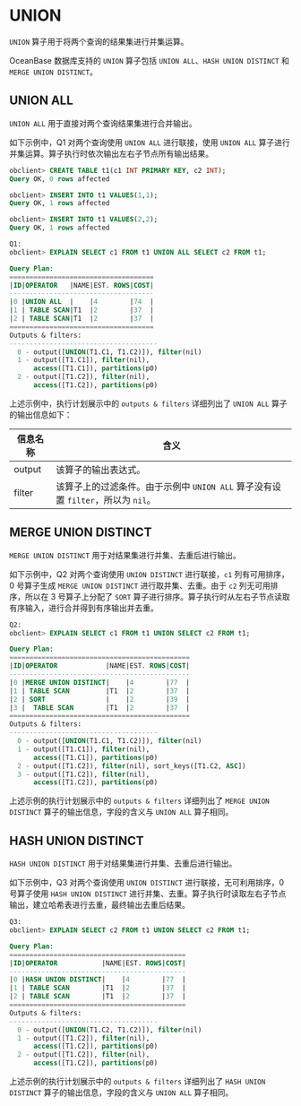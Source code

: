 # UNION

`UNION` 算子用于将两个查询的结果集进行并集运算。

OceanBase 数据库支持的 `UNION` 算子包括 `UNION ALL`、`HASH UNION DISTINCT` 和 `MERGE UNION DISTINCT`。

## UNION ALL

`UNION ALL` 用于直接对两个查询结果集进行合并输出。

如下示例中，Q1 对两个查询使用 `UNION ALL` 进行联接，使用 `UNION ALL` 算子进行并集运算。算子执行时依次输出左右子节点所有输出结果。

```sql
obclient> CREATE TABLE t1(c1 INT PRIMARY KEY, c2 INT);
Query OK, 0 rows affected 

obclient> INSERT INTO t1 VALUES(1,1);
Query OK, 1 rows affected 

obclient> INSERT INTO t1 VALUES(2,2);
Query OK, 1 rows affected 

Q1: 
obclient> EXPLAIN SELECT c1 FROM t1 UNION ALL SELECT c2 FROM t1;

Query Plan:
====================================
|ID|OPERATOR   |NAME|EST. ROWS|COST|
------------------------------------
|0 |UNION ALL  |    |4        |74  |
|1 | TABLE SCAN|T1  |2        |37  |
|2 | TABLE SCAN|T1  |2        |37  |
====================================
Outputs & filters: 
-------------------------------------
  0 - output([UNION(T1.C1, T1.C2)]), filter(nil)
  1 - output([T1.C1]), filter(nil), 
      access([T1.C1]), partitions(p0)
  2 - output([T1.C2]), filter(nil), 
      access([T1.C2]), partitions(p0)
```

上述示例中，执行计划展示中的 `outputs & filters` 详细列出了 `UNION ALL` 算子的输出信息如下：

| **信息名称** |                           **含义**                                  |
|----------|-------------------------------------------------------------------------|
| output   | 该算子的输出表达式。                                                           |
| filter   | 该算子上的过滤条件。由于示例中 `UNION ALL` 算子没有设置 `filter`，所以为 `nil`。 |

## MERGE UNION DISTINCT

`MERGE UNION DISTINCT` 用于对结果集进行并集、去重后进行输出。

如下示例中，Q2 对两个查询使用 `UNION DISTINCT` 进行联接，`c1` 列有可用排序，0 号算子生成 `MERGE UNION DISTINCT` 进行取并集、去重。由于 `c2` 列无可用排序，所以在 3 号算子上分配了 `SORT` 算子进行排序。算子执行时从左右子节点读取有序输入，进行合并得到有序输出并去重。

```sql
Q2: 
obclient> EXPLAIN SELECT c1 FROM t1 UNION SELECT c2 FROM t1;

Query Plan:
=============================================
|ID|OPERATOR            |NAME|EST. ROWS|COST|
---------------------------------------------
|0 |MERGE UNION DISTINCT|    |4        |77  |
|1 | TABLE SCAN         |T1  |2        |37  |
|2 | SORT               |    |2        |39  |
|3 |  TABLE SCAN        |T1  |2        |37  |
=============================================
Outputs & filters: 
-------------------------------------
  0 - output([UNION(T1.C1, T1.C2)]), filter(nil)
  1 - output([T1.C1]), filter(nil), 
      access([T1.C1]), partitions(p0)
  2 - output([T1.C2]), filter(nil), sort_keys([T1.C2, ASC])
  3 - output([T1.C2]), filter(nil), 
      access([T1.C2]), partitions(p0)
```

上述示例的执行计划展示中的 `outputs & filters` 详细列出了 `MERGE UNION DISTINCT` 算子的输出信息，字段的含义与 `UNION ALL` 算子相同。

## HASH UNION DISTINCT

`HASH UNION DISTINCT` 用于对结果集进行并集、去重后进行输出。

如下示例中，Q3 对两个查询使用 `UNION DISTINCT` 进行联接，无可利用排序，0 号算子使用 `HASH UNION DISTINCT` 进行并集、去重。算子执行时读取左右子节点输出，建立哈希表进行去重，最终输出去重后结果。

```sql
Q3: 
obclient> EXPLAIN SELECT c2 FROM t1 UNION SELECT c2 FROM t1;

Query Plan:
============================================
|ID|OPERATOR           |NAME|EST. ROWS|COST|
--------------------------------------------
|0 |HASH UNION DISTINCT|    |4        |77  |
|1 | TABLE SCAN        |T1  |2        |37  |
|2 | TABLE SCAN        |T1  |2        |37  |
============================================
Outputs & filters: 
-------------------------------------
  0 - output([UNION(T1.C2, T1.C2)]), filter(nil)
  1 - output([T1.C2]), filter(nil), 
      access([T1.C2]), partitions(p0)
  2 - output([T1.C2]), filter(nil), 
      access([T1.C2]), partitions(p0)
```

上述示例的执行计划展示中的 `outputs & filters` 详细列出了 `HASH UNION DISTINCT` 算子的输出信息，字段的含义与 `UNION ALL` 算子相同。
